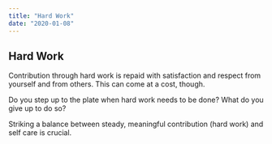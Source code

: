 ```yaml
---
title: "Hard Work"
date: "2020-01-08"
---
```


## Hard Work

Contribution through hard work is repaid with 
satisfaction and respect from yourself and from others. 
This can come at a cost, though.

Do you step up to the plate when hard work
needs to be done? What do you give up to do so?

Striking a balance between steady, meaningful contribution
(hard work) and self care is crucial.

